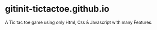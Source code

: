 # gitinit-tictactoe.github.io
A Tic tac toe game using only Html, Css &amp; Javascript with many Features.
